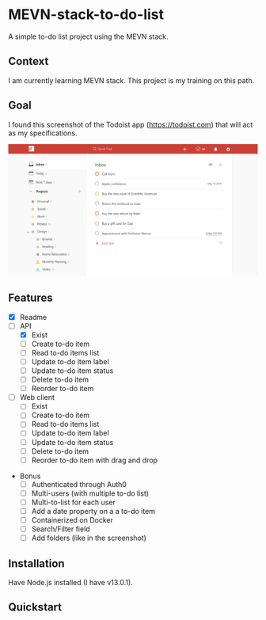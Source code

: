# MEVN-stack-to-do-list

A simple to-do list project using the MEVN stack.

## Context

I am currently learning MEVN stack. This project is my training on this path.

## Goal

I found this screenshot of the Todoist app (<https://todoist.com>) that will act as my specifications.

![todoist screenshot](./images/Todoist.png)

## Features

- [x] Readme  
- [ ] API
  - [x] Exist
  - [ ] Create to-do item
  - [ ] Read to-do items list
  - [ ] Update to-do item label
  - [ ] Update to-do item status
  - [ ] Delete to-do item
  - [ ] Reorder to-do item
- [ ] Web client
  - [ ] Exist
  - [ ] Create to-do item
  - [ ] Read to-do items list
  - [ ] Update to-do item label
  - [ ] Update to-do item status
  - [ ] Delete to-do item
  - [ ] Reorder to-do item with drag and drop
- Bonus
  - [ ] Authenticated through Auth0
  - [ ] Multi-users (with multiple to-do list)
  - [ ] Multi-to-list for each user
  - [ ] Add a date property on a a to-do item
  - [ ] Containerized on Docker
  - [ ] Search/Filter field
  - [ ] Add folders (like in the screenshot)

## Installation

Have Node.js installed (I have v13.0.1).

## Quickstart


